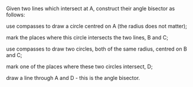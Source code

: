 Given two lines which intersect at A, construct their angle bisector as
follows:

use compasses to draw a circle centred on A (the radius does not
matter);

mark the places where this circle intersects the two lines, B and C;

use compasses to draw two circles, both of the same radius, centred on B
and C;

mark one of the places where these two circles intersect, D;

draw a line through A and D - this is the angle bisector.
